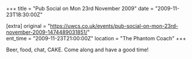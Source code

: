 +++
title = "Pub Social on Mon 23rd November 2009"
date = "2009-11-23T18:30:00Z"

[extra]
original = "https://uwcs.co.uk/events/pub-social-on-mon-23rd-november-2009-1474489031851/"    
ent_time = "2009-11-23T21:00:00Z"
location = "The Phantom Coach"
+++

Beer, food, chat, CAKE. Come along and have a good time\!

